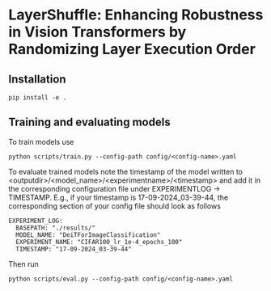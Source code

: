 # LayerShuffle: Enhancing Robustness in Vision Transformers by Randomizing Layer Execution Order

Installation
-------
```
pip install -e .
```

Training and evaluating models
-------

To train models use
```
python scripts/train.py --config-path config/<config-name>.yaml
```

To evaluate trained models note the timestamp of the model written to \<outputdir\>/\<model_name\>/\<experimentname\>/\<timestamp\>
and add it in the corresponding configuration file under EXPERIMENTLOG -> TIMESTAMP.
E.g., if your timestamp is 17-09-2024_03-39-44, the corresponding section of your config file should look as follows

```
EXPERIMENT_LOG:
  BASEPATH: "./results/"
  MODEL_NAME: "DeiTForImageClassification"
  EXPERIMENT_NAME: "CIFAR100_lr_1e-4_epochs_100"
  TIMESTAMP: "17-09-2024_03-39-44"
```
Then run
```
python scripts/eval.py --config-path config/<config-name>.yaml
```
